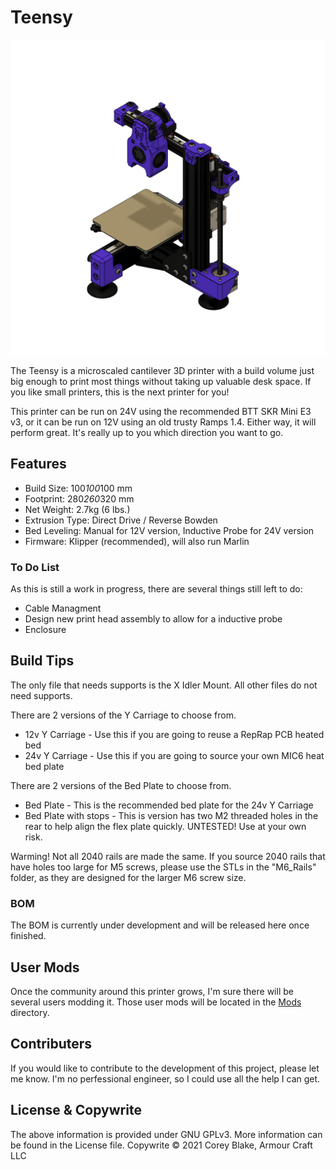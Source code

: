 # Teensy
<img alt="Teensy v1" width="600px" src="Images/Assembly.png" />

The Teensy is a microscaled cantilever 3D printer with a build volume just big enough to print most things without taking up valuable desk space. If you like small printers, this is the next printer for you!

This printer can be run on 24V using the recommended BTT SKR Mini E3 v3, or it can be run on 12V using an old trusty Ramps 1.4. Either way, it will perform great. It's really up to you which direction you want to go.

## Features
- Build Size: 100*100*100 mm
- Footprint: 280*260*320 mm
- Net Weight: 2.7kg (6 lbs.)
- Extrusion Type: Direct Drive / Reverse Bowden
- Bed Leveling: Manual for 12V version, Inductive Probe for 24V version
- Firmware: Klipper (recommended), will also run Marlin

### To Do List
As this is still a work in progress, there are several things still left to do:
- Cable Managment
- Design new print head assembly to allow for a inductive probe
- Enclosure

## Build Tips
The only file that needs supports is the X Idler Mount. All other files do not need supports.

There are 2 versions of the Y Carriage to choose from. 
- 12v Y Carriage - Use this if you are going to reuse a RepRap PCB heated bed
- 24v Y Carriage - Use this if you are going to source your own MIC6 heat bed plate

There are 2 versions of the Bed Plate to choose from. 
- Bed Plate - This is the recommended bed plate for the 24v Y Carriage
- Bed Plate with stops - This is version has two M2 threaded holes in the rear to help align the flex plate quickly. UNTESTED! Use at your own risk.

Warming! Not all 2040 rails are made the same. If you source 2040 rails that have holes too large for M5 screws, please use the STLs in the "M6_Rails" folder, as they are designed for the larger M6 screw size.

### BOM
The BOM is currently under development and will be released here once finished.

## User Mods
Once the community around this printer grows, I'm sure there will be several users modding it. Those user mods will be located in the [Mods](https://github.com/armourcraft/Teensy/tree/main/Mods) directory.

## Contributers
If you would like to contribute to the development of this project, please let me know. I'm no perfessional engineer, so I could use all the help I can get.

## License & Copywrite
The above information is provided under GNU GPLv3. More information can be found in the License file.
Copywrite © 2021 Corey Blake, Armour Craft LLC
